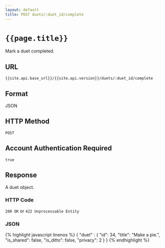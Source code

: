 ```yaml
---
layout: default
title: POST duets/:duet_id/complete
---
```

# `{{page.title}}`

Mark a duet completed.

## URL

`{{site.api.base_url}}/{{site.api.version}}/duets/:duet_id/complete`

## Format

JSON

## HTTP Method

`POST`

## Account Authentication Required

`true`

## Response

A duet object.

### HTTP Code

`200 OK` or `422 Unprocessable Entity`

### JSON

{% highlight javascript linenos %}
{
    "duet" : {
      "id": 34,
      "title": "Make a pie.",
      "is_shared": false,
      "is_ditto": false,
      "privacy": 2
    }
}
{% endhighlight %}
